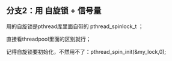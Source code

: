## 分支2：用 自旋锁 + 信号量

用的自旋锁是pthread库里面自带的 pthread_spinlock_t ；

直接看threadpool里面的区别就行；

记得自旋锁要初始化，不然用不了：pthread_spin_init(&my_lock,0);



